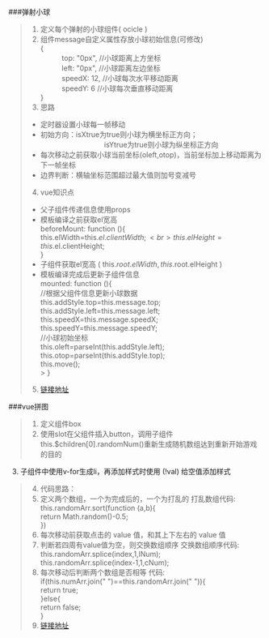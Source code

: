 ###弹射小球
> 1. 定义每个弹射的小球组件( ocicle )
> 2. 组件message自定义属性存放小球初始信息(可修改)<br>
> 	{<br>
> 	　　　top: "0px",        //小球距离上方坐标<br>
> 	　　　left: "0px",        //小球距离左边坐标<br>
> 	　　　speedX: 12,      //小球每次水平移动距离<br>
> 	　　　speedY: 6         //小球每次垂直移动距离<br>
> 	}    <br>
> 3. 思路
> 	* 定时器设置小球每一帧移动
> 	*  初始方向：isXtrue为true则小球为横坐标正方向；
> 　　　　　　　　　isYtrue为true则小球为纵坐标正方向
> 	* 每次移动之前获取小球当前坐标(oleft,otop)，当前坐标加上移动距离为下一帧坐标
> 	* 边界判断：横轴坐标范围超过最大值则加号变减号
> 4. vue知识点
> 	* 父子组件传递信息使用props
> 	* 模板编译之前获取el宽高 <br>
> 		beforeMount: function (){<br>
> 		    this.elWidth=this.$el.clientWidth;<br>
> 		    this.elHeight=this.$el.clientHeight;<br>
> 		}<br>
> 	* 子组件获取el宽高 ( this.$root.elWidth,this.$root.elHeight )
> 	* 模板编译完成后更新子组件信息<br>
> 			mounted: function (){<br>
> 			    //根据父组件信息更新小球数据<br>
> 			    this.addStyle.top=this.message.top;<br>
> 			    this.addStyle.left=this.message.left;<br>
> 			    this.speedX=this.message.speedX;<br>
> 			    this.speedY=this.message.speedY;<br>
> 			    //小球初始坐标<br>
> 			    this.oleft=parseInt(this.addStyle.left);<br>
> 			    this.otop=parseInt(this.addStyle.top);<br>
> 			    this.move();<br>
> 			> }<br>
> 5. [链接地址]( http://hsianglee.top/vue/moveBall.html )

###vue拼图
>1. 定义组件box
> 2. 使用slot在父组件插入button，调用子组件this.$children[0].randomNum()重新生成随机数组达到重新开始游戏的目的
3.  子组件中使用v-for生成li，再添加样式时使用 (!val) 给空值添加样式
> 4.  代码思路：
> 	1. 定义两个数组，一个为完成后的，一个为打乱的
> 	打乱数组代码: <br>
> 		this.randomArr.sort(function (a,b){<br>
> 				return Math.random()-0.5;<br>
> 	})<br>
> 	2. 每次移动前获取点击的 value 值，和其上下左右的 value 值
> 	3. 判断若四周有value值为空，则交换数组顺序
> 	交换数组顺序代码: <br>
> 		this.randomArr.splice(index,1,lNum);<br>
> 	this.randomArr.splice(index-1,1,cNum);<br>
> 	4. 每次移动后判断两个数组是否相等
> 	代码: <br>
> 		if(this.numArr.join(" ")==this.randomArr.join(" ")){<br>
> 				return true;<br>
> 		}else{<br>
> 				return false;<br>
> 	}<br>
> 5. [链接地址]( http://hsianglee.top/vue/puzzleVue.html )
